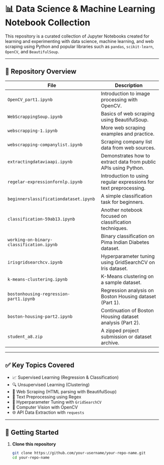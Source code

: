 # 📊 Data Science & Machine Learning Notebook Collection

This repository is a curated collection of Jupyter Notebooks created for learning and experimenting with data science, machine learning, and web scraping using Python and popular libraries such as `pandas`, `scikit-learn`, `OpenCV`, and `BeautifulSoup`.

---

## 📁 Repository Overview

| File | Description |
|------|-------------|
| `OpenCV_part1.ipynb` | Introduction to image processing with OpenCV. |
| `WebScrappingSoup.ipynb` | Basics of web scraping using BeautifulSoup. |
| `webscrapping-1.ipynb` | More web scraping examples and practice. |
| `webscrapping-companylist.ipynb` | Scraping company list data from web sources. |
| `extractingdataviaapi.ipynb` | Demonstrates how to extract data from public APIs using Python. |
| `regelar-expressionfornlp.ipynb` | Introduction to using regular expressions for text preprocessing. |
| `beginnerslassificationdataset.ipynb` | A simple classification task for beginners. |
| `classification-59ab13.ipynb` | Another notebook focused on classification techniques. |
| `working-on-binary-classification.ipynb` | Binary classification on Pima Indian Diabetes dataset. |
| `irisgridsearchcv.ipynb` | Hyperparameter tuning using GridSearchCV on Iris dataset. |
| `k-means-clustering.ipynb` | K-Means clustering on a sample dataset. |
| `bostonhousing-regression-part1.ipynb` | Regression analysis on Boston Housing dataset (Part 1). |
| `boston-housing-part2.ipynb` | Continuation of Boston Housing dataset analysis (Part 2). |
| `student_a8.zip` | A zipped project submission or dataset archive. |

---

## ✅ Key Topics Covered

- 📈 Supervised Learning (Regression & Classification)
- 🔍 Unsupervised Learning (Clustering)
- 🧼 Web Scraping (HTML parsing with BeautifulSoup)
- 🔡 Text Preprocessing using Regex
- 🔎 Hyperparameter Tuning with `GridSearchCV`
- 🧠 Computer Vision with OpenCV
- 🌐 API Data Extraction with `requests`

---

## 🚀 Getting Started

1. **Clone this repository**
   ```bash
   git clone https://github.com/your-username/your-repo-name.git
   cd your-repo-name

